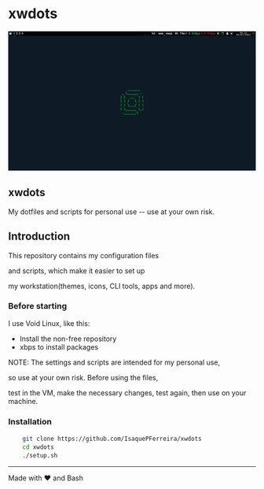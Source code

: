# xwdots
![xwdots complete setup](xwdots-complete-setup.png)

## xwdots

My dotfiles and scripts for personal use -- use at your own risk.

## Introduction

This repository contains my configuration files

and scripts, which make it easier to set up

my workstation(themes, icons, CLI tools, apps and more).

### Before starting

I use Void Linux, like this:
- Install the non-free repository
- xbps to install packages

NOTE: The settings and scripts are intended for my personal use,

so use at your own risk. Before using the files,

test in the VM, make the necessary changes, test again, then use on your machine.

### Installation

```sh
    git clone https://github.com/IsaquePFerreira/xwdots
    cd xwdots
    ./setup.sh
```

---

Made with ❤ and Bash


